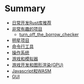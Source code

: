 # Summary
- [日常开发Rust库推荐](./index.md)
- [非常有趣的项目](./intresting/intro.md)
  - [turn_off_the_borrow_checker](./intresting/turn_off_the_borrow_checker.md)
- [明星项目](./明星项目.md)
- [命令行工具](./命令行工具.md)
- [操作系统](./操作系统.md)
- [游戏和模拟器](./游戏.md)
- [游戏开发和图形渲染(GPU)](./游戏开发.md)
- [Javascript和WASM](./Javascript基础设施.md)
- [GUI](./gui.md)

<!-- - [学习资料 todo](./学习资料.md) -->
<!-- -
- [大神博客 todo](./大神博客.md)



- [模拟器 todo](./模拟器.md)
- [嵌入式 todo](./嵌入式.md)
- [区块链 todo](./区块链.md)
- [图片和文本处理 todo](./图片和文本处理.md)
- [图形处理 todo](./图形处理.md)
- [音频和视频 todo](./音频和视频.md)


- [云计算和虚拟机 todo](./云计算和虚拟化.md) -->
